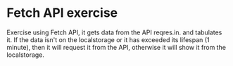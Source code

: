# Fetch API  exercise

Exercise using Fetch API, it gets data from the API
reqres.in. and tabulates it. If the data isn't on the localstorage or
it has exceeded its lifespan (1 minute), then it will
request it from the API, otherwise it will show it from
the localstorage.
